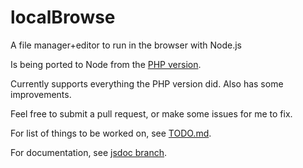 localBrowse
===========

A file manager+editor to run in the browser with Node.js

Is being ported to Node from the [PHP version](https://sourceforge.net/projects/localbrowse/).

Currently supports everything the PHP version did. Also has some improvements.

Feel free to submit a pull request, or make some issues for me to fix.

For list of things to be worked on, see [TODO.md](TODO.md).

For documentation, see [jsdoc branch](https://github.com/Scimonster/localBrowse/tree/jsdoc).
